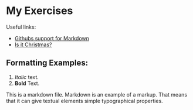 # My Exercises

Useful links:
- [Githubs support for Markdown](https://docs.github.com/en/get-started/writing-on-github/getting-started-with-writing-and-formatting-on-github/basic-writing-and-formatting-syntax)
- [Is it Christmas?](https://isitchristmas.com)

## Formatting Examples:
1. *Italic* text.
2. **Bold** Text.

This is a markdown file. Markdown is an example of a markup. That means that it can give
textual elements simple typographical properties.


